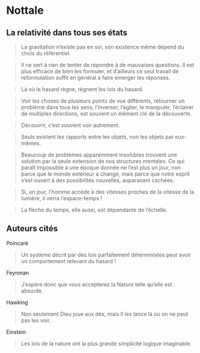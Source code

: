 Nottale
=======

La relativité dans tous ses états
---------------------------------

> La gravitation n’existe pas en soi, son existence même dépend du choix du
> référentiel.


> Il ne sert à rien de tenter de répondre à de mauvaises questions.  Il est plus
> efficace de bien les formuler, et d’ailleurs ce seul travail de reformulation
> suffit en général à faire émerger les réponses.


> Là où le hasard règne, règnent les lois du hasard.


> Voir les choses de plusieurs points de vue différents, retourner un problème
> dans tous les sens, l’inverser, l’agiter, le manipuler, l’éclairer de multiples
> directions, est souvent un élément clé de la découverte.


> Découvrir, c’est souvent voir autrement.


> Seuls existent les rapports entre les objets, non les objets par eux-mêmes.


> Beaucoup de problèmes apparemment insolubles trouvent une solution par la seule
> extension de nos structures mentales.  Ce qui paraît impossible à une époque
> donnée ne l’est plus un jour, non parce que le monde extérieur a changé, mais
> parce que notre esprit s’est ouvert à des possibilités nouvelles, auparavant
> cachées.


> Si, un jour, l’homme accède à des vitesses proches de la vitesse de la lumière,
> il verra l’espace-temps !


> La flèche du temps, elle aussi, est dépendante de l’échelle.

Auteurs cités
-------------

Poincaré
> Un système décrit par des lois parfaitement déterministes peut avoir un
> comportement relevant du hasard !


Feynman
> J’espère donc que vous accepterez la Nature telle qu’elle est : absurde.


Hawking
> Non seulement Dieu joue aux dés, mais Il les lance là où on ne peut pas les
> voir.


Einstein
> Les lois de la nature ont la plus grande simplicité logique imaginable.
